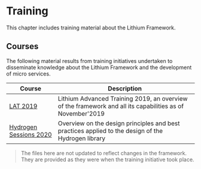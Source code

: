 # Training

This chapter includes training material about the Lithium Framework.

## Courses

The following material results from training initiatives undertaken to disseminate knowledge about the Lithium Framework and the development of micro services.

| Course | Description
| - | - |
| [LAT 2019](./_assets/LAT-2019.pdf) | Lithium Advanced Training 2019, an overview of the framework and all its capabilities as of November'2019 |
| [Hydrogen Sessions 2020](./hydrogen-sessions.md) | Overview on the design principles and best practices applied to the design of the Hydrogen library |

> The files here are not updated to reflect changes in the framework. They are provided as they were when the training initiative took place.